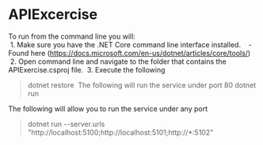 # APIExcercise

To run from the command line you will:  
  1. Make sure you have the .NET Core command line interface installed.
    - Found here (https://docs.microsoft.com/en-us/dotnet/articles/core/tools/)
  2. Open command line and navigate to the folder that contains the APIExercise.csproj file.
  3. Execute the following 
  
> dotnet restore
​
The following will run the service under port 80
> dotnet run

The following will allow you to run the service under any port
> dotnet run --server.urls "http://localhost:5100;http://localhost:5101;http://*:5102"
